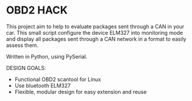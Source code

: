 # OBD2 HACK

This project aim to help to evaluate packages sent through a CAN in your car. This small script configure the device ELM327 into monitoring mode and display all packages sent through a CAN network in a format to easily assess them.

Written in Python, using PySerial.  

DESIGN GOALS:
 - Functional OBD2 scantool for Linux
 - Use bluetooth ELM327
 - Flexible, modular design for easy extension and reuse


